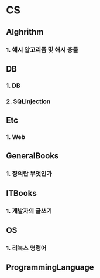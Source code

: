 # CS  
  
## Alghrithm  
### 1. 해시 알고리즘 및 해시 충돌  
  
  
## DB  
### 1. DB  
### 2. SQLInjection  
  
  
## Etc  
### 1. Web  
  
  
## GeneralBooks  
### 1. 정의란 무엇인가  
  
  
## ITBooks  
### 1. 개발자의 글쓰기  
  
  
## OS  
### 1. 리눅스 명령어  
  
  
## ProgrammingLanguage  
  
  